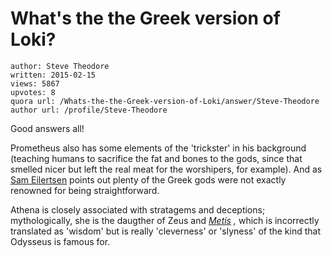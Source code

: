 # What's the the Greek version of Loki?

	author: Steve Theodore
	written: 2015-02-15
	views: 5867
	upvotes: 8
	quora url: /Whats-the-the-Greek-version-of-Loki/answer/Steve-Theodore
	author url: /profile/Steve-Theodore


Good answers all!

Prometheus also has some elements of the 'trickster' in his background (teaching humans to sacrifice the fat and bones to the gods, since that smelled nicer but left the real meat for the worshipers, for example). And as [Sam Eilertsen](https://www.quora.com/profile/Sam-Eilertsen) points out plenty of the Greek gods were not exactly renowned for being straightforward. 

Athena is closely associated with stratagems and deceptions; mythologically, she is the daugther of Zeus and _[Metis](http://en.wikipedia.org/wiki/Metis_%28mythology%29)_ _,_  which is incorrectly translated as 'wisdom' but is really 'cleverness' or 'slyness' of the kind that Odysseus is famous for.

